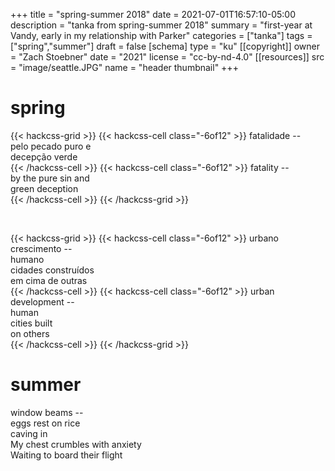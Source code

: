 +++
title = "spring-summer 2018"
date = 2021-07-01T16:57:10-05:00
description = "tanka from spring-summer 2018"
summary = "first-year at Vandy, early in my relationship with Parker"
categories = ["tanka"]
tags = ["spring","summer"]
draft = false
[schema]
  type = "ku"
[[copyright]]
  owner = "Zach Stoebner"
  date = "2021"
  license = "cc-by-nd-4.0"
[[resources]]
  src = "image/seattle.JPG"
  name = "header thumbnail"
+++

# spring

{{< hackcss-grid >}}
{{< hackcss-cell class="-6of12" >}}
fatalidade -- <br>
pelo pecado puro e <br>
decepção verde <br>
{{< /hackcss-cell >}}
{{< hackcss-cell class="-6of12" >}}
fatality --  <br>
by the pure sin and <br>
green deception <br>
{{< /hackcss-cell >}}
{{< /hackcss-grid >}}

<br>

{{< hackcss-grid >}}
{{< hackcss-cell class="-6of12" >}}
urbano <br>
crescimento -- <br>
humano <br>
cidades construídos <br>
em cima de outras <br>
{{< /hackcss-cell >}}
{{< hackcss-cell class="-6of12" >}}
urban <br>
development -- <br>
human <br>
cities built <br>
on others <br>
{{< /hackcss-cell >}}
{{< /hackcss-grid >}}

# summer

window beams -- <br>
eggs rest on rice  <br>
caving in <br>
My chest crumbles with anxiety <br>
Waiting to board their flight <br>
